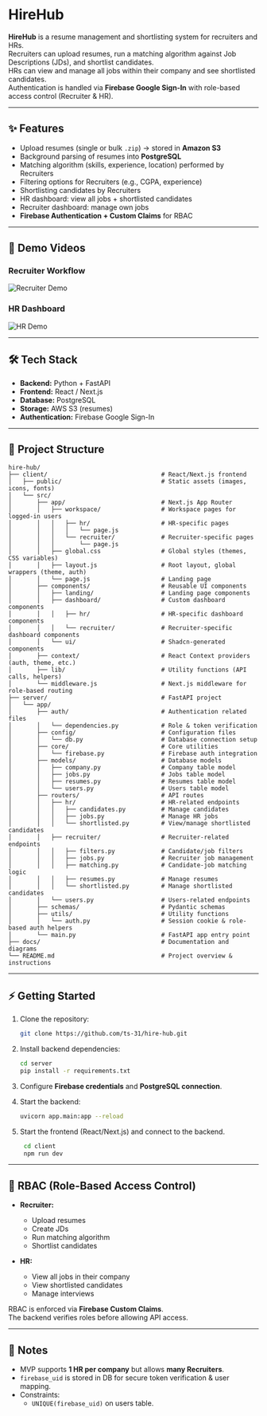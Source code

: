 # HireHub

**HireHub** is a resume management and shortlisting system for recruiters and HRs.  
Recruiters can upload resumes, run a matching algorithm against Job Descriptions (JDs), and shortlist candidates.  
HRs can view and manage all jobs within their company and see shortlisted candidates.  
Authentication is handled via **Firebase Google Sign-In** with role-based access control (Recruiter & HR).

---

## ✨ Features

- Upload resumes (single or bulk `.zip`) → stored in **Amazon S3**  
- Background parsing of resumes into **PostgreSQL**  
- Matching algorithm (skills, experience, location) performed by Recruiters  
- Filtering options for Recruiters (e.g., CGPA, experience)  
- Shortlisting candidates by Recruiters  
- HR dashboard: view all jobs + shortlisted candidates  
- Recruiter dashboard: manage own jobs  
- **Firebase Authentication + Custom Claims** for RBAC  

---

## 🎥 Demo Videos

### Recruiter Workflow
![Recruiter Demo](./demos/recruiter-demo.gif)

### HR Dashboard
![HR Demo](./demos/hr-demo.gif)

---

## 🛠 Tech Stack

- **Backend:** Python + FastAPI  
- **Frontend:** React / Next.js  
- **Database:** PostgreSQL  
- **Storage:** AWS S3 (resumes)  
- **Authentication:** Firebase Google Sign-In  

---

## 📂 Project Structure

```
hire-hub/
├── client/                                # React/Next.js frontend
│   ├── public/                            # Static assets (images, icons, fonts)
│   └── src/
│       ├── app/                           # Next.js App Router
│       │   ├── workspace/                 # Workspace pages for logged-in users
│       │   │   ├── hr/                    # HR-specific pages
│       │   │   │   └── page.js
│       │   │   └── recruiter/             # Recruiter-specific pages
│       │   │       └── page.js
│       │   ├── global.css                 # Global styles (themes, CSS variables)
│       │   ├── layout.js                  # Root layout, global wrappers (theme, auth)
│       │   └── page.js                    # Landing page
│       ├── components/                    # Reusable UI components
│       │   ├── landing/                   # Landing page components
│       │   ├── dashboard/                 # Custom dashboard components
│       │   │   ├── hr/                    # HR-specific dashboard components
│       │   │   └── recruiter/             # Recruiter-specific dashboard components
│       │   └── ui/                        # Shadcn-generated components
│       ├── context/                       # React Context providers (auth, theme, etc.)
│       ├── lib/                           # Utility functions (API calls, helpers)
│       └── middleware.js                  # Next.js middleware for role-based routing
├── server/                                # FastAPI project
│   └── app/
│       ├── auth/                          # Authentication related files
│       │   └── dependencies.py            # Role & token verification
│       ├── config/                        # Configuration files
│       │   └── db.py                      # Database connection setup
│       ├── core/                          # Core utilities
│       │   └── firebase.py                # Firebase auth integration
│       ├── models/                        # Database models
│       │   ├── company.py                 # Company table model
│       │   ├── jobs.py                    # Jobs table model
│       │   ├── resumes.py                 # Resumes table model
│       │   └── users.py                   # Users table model
│       ├── routers/                       # API routes
│       │   ├── hr/                        # HR-related endpoints
│       │   │   ├── candidates.py          # Manage candidates
│       │   │   ├── jobs.py                # Manage HR jobs
│       │   │   └── shortlisted.py         # View/manage shortlisted candidates
│       │   ├── recruiter/                 # Recruiter-related endpoints
│       │   │   ├── filters.py             # Candidate/job filters
│       │   │   ├── jobs.py                # Recruiter job management
│       │   │   ├── matching.py            # Candidate-job matching logic
│       │   │   ├── resumes.py             # Manage resumes
│       │   │   └── shortlisted.py         # Manage shortlisted candidates
│       │   └── users.py                   # Users-related endpoints
│       ├── schemas/                       # Pydantic schemas
│       ├── utils/                         # Utility functions
│       │   └── auth.py                    # Session cookie & role-based auth helpers
│       └── main.py                        # FastAPI app entry point
├── docs/                                  # Documentation and diagrams
└── README.md                              # Project overview & instructions
```

---

## ⚡ Getting Started

1. Clone the repository:  
   ```bash
   git clone https://github.com/ts-31/hire-hub.git
   ```

2. Install backend dependencies:  
   ```bash
   cd server
   pip install -r requirements.txt
   ```

3. Configure **Firebase credentials** and **PostgreSQL connection**.

4. Start the backend:  
   ```bash
   uvicorn app.main:app --reload
   ```

5. Start the frontend (React/Next.js) and connect to the backend.
   ```bash
    cd client
    npm run dev
   ```

---

## 🔑 RBAC (Role-Based Access Control)

- **Recruiter:**  
  - Upload resumes  
  - Create JDs  
  - Run matching algorithm  
  - Shortlist candidates  

- **HR:**  
  - View all jobs in their company  
  - View shortlisted candidates  
  - Manage interviews  

RBAC is enforced via **Firebase Custom Claims**.  
The backend verifies roles before allowing API access.

---

## 📌 Notes

- MVP supports **1 HR per company** but allows **many Recruiters**.  
- `firebase_uid` is stored in DB for secure token verification & user mapping.  
- Constraints:  
  - `UNIQUE(firebase_uid)` on users table.  
